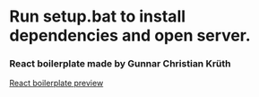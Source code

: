 # Run setup.bat to install dependencies and open server.
### React boilerplate made by Gunnar Christian Krüth
[React boilerplate preview](https://atomicboilerplate.netlify.app/?target=_blank)
